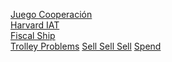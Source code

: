 [Juego Cooperación](https://ccamara.github.io/trust/) </br>
[Harvard IAT](https://implicit.harvard.edu/implicit/selectatest.html)</br>
[Fiscal Ship](http://fiscalship.org/)</br>
[Trolley Problems](https://neal.fun/absurd-trolley-problems/)
[Sell Sell Sell](https://neal.fun/sell-sell-sell/)
[Spend](https://neal.fun/spend/)
